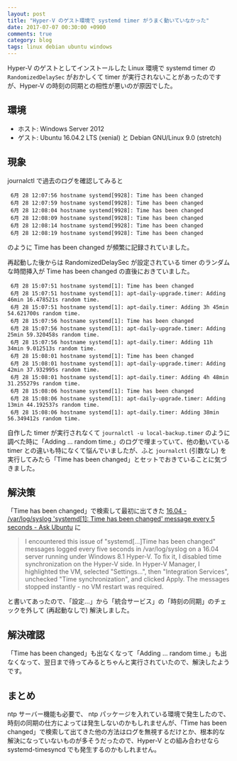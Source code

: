 ```yaml
---
layout: post
title: "Hyper-V のゲスト環境で systemd timer がうまく動いていなかった"
date: 2017-07-07 00:30:00 +0900
comments: true
category: blog
tags: linux debian ubuntu windows
---
```

Hyper-V のゲストとしてインストールした Linux 環境で systemd timer の `RandomizedDelaySec` がおかしくて timer が実行されないことがあったのですが、Hyper-V の時刻の同期との相性が悪いのが原因でした。

<!--more-->

## 環境

- ホスト: Windows Server 2012
- ゲスト: Ubuntu 16.04.2 LTS (xenial) と Debian GNU/Linux 9.0 (stretch)

## 現象

journalctl で過去のログを確認してみると

```
 6月 28 12:07:56 hostname systemd[9928]: Time has been changed
 6月 28 12:07:59 hostname systemd[9928]: Time has been changed
 6月 28 12:08:04 hostname systemd[9928]: Time has been changed
 6月 28 12:08:09 hostname systemd[9928]: Time has been changed
 6月 28 12:08:14 hostname systemd[9928]: Time has been changed
 6月 28 12:08:19 hostname systemd[9928]: Time has been changed
```

のように Time has been changed が頻繁に記録されていました。

再起動した後からは RandomizedDelaySec が設定されている timer のランダムな時間挿入が Time has been changed の直後におきていました。

```
 6月 28 15:07:51 hostname systemd[1]: Time has been changed
 6月 28 15:07:51 hostname systemd[1]: apt-daily-upgrade.timer: Adding 46min 16.478521s random time.
 6月 28 15:07:51 hostname systemd[1]: apt-daily.timer: Adding 3h 45min 54.621700s random time.
 6月 28 15:07:56 hostname systemd[1]: Time has been changed
 6月 28 15:07:56 hostname systemd[1]: apt-daily-upgrade.timer: Adding 25min 59.320458s random time.
 6月 28 15:07:56 hostname systemd[1]: apt-daily.timer: Adding 11h 34min 9.012513s random time.
 6月 28 15:08:01 hostname systemd[1]: Time has been changed
 6月 28 15:08:01 hostname systemd[1]: apt-daily-upgrade.timer: Adding 42min 37.932995s random time.
 6月 28 15:08:01 hostname systemd[1]: apt-daily.timer: Adding 4h 48min 31.255279s random time.
 6月 28 15:08:06 hostname systemd[1]: Time has been changed
 6月 28 15:08:06 hostname systemd[1]: apt-daily-upgrade.timer: Adding 13min 44.192537s random time.
 6月 28 15:08:06 hostname systemd[1]: apt-daily.timer: Adding 38min 56.349412s random time.
```

自作した timer が実行されなくて `journalctl -u local-backup.timer` のように調べた時に「Adding ... random time.」のログで埋まっていて、他の動いている timer との違いも特になくて悩んでいましたが、ふと `journalctl` (引数なし) を実行してみたら「Time has been changed」とセットでおきていることに気づきました。

## 解決策

「Time has been changed」で検索して最初に出てきた [16.04 - /var/log/syslog 'systemd\[1\]: Time has been changed' message every 5 seconds - Ask Ubuntu](https://askubuntu.com/questions/888493/var-log-syslog-systemd1-time-has-been-changed-message-every-5-seconds) に

> I encountered this issue of "systemd[...]Time has been changed" messages logged every five seconds in /var/log/syslog on a 16.04 server running under Windows 8.1 Hyper-V. To fix it, I disabled time synchronization on the Hyper-V side. In Hyper-V Manager, I highlighted the VM, selected "Settings...", then "Integration Services", unchecked "Time synchronization", and clicked Apply. The messages stopped instantly - no VM restart was required.

と書いてあったので、「設定...」から「統合サービス」の「時刻の同期」のチェックを外して (再起動なしで) 解決しました。

## 解決確認

「Time has been changed」も出なくなって「Adding ... random time.」も出なくなって、翌日まで待ってみるとちゃんと実行されていたので、解決したようです。

## まとめ

ntp サーバー機能も必要で、 ntp パッケージを入れている環境で発生したので、時刻の同期の仕方によっては発生しないのかもしれませんが、「Time has been changed」で検索して出てきた他の方法はログを無視するだけとか、根本的な解決になっていないものが多そうだったので、Hyper-V との組み合わせなら systemd-timesyncd でも発生するのかもしれません。
